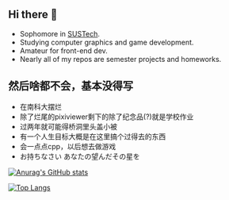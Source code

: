 ## Hi there 👋

- Sophomore in [SUSTech](https://www.sustech.edu.cn/en/).
- Studying computer graphics and game development.
- Amateur for front-end dev.
- Nearly all of my repos are semester projects and homeworks.

## 然后啥都不会，基本没得写

- 在南科大摆烂
- 除了烂尾的pixiviewer剩下的除了纪念品(?)就是学校作业
- 过两年就可能得桥洞里头盖小被
- 有一个人生目标大概是在这里搞个过得去的东西
- 会一点点cpp，以后想去做游戏
- お持ちなさい あなたの望んだその星を

[![Anurag's GitHub stats](https://github-readme-stats.vercel.app/api?username=Fros1er)](https://github.com/anuraghazra/github-readme-stats)

[![Top Langs](https://github-readme-stats.vercel.app/api/top-langs/?username=Fros1er&layout=compact)](https://github.com/anuraghazra/github-readme-stats)
